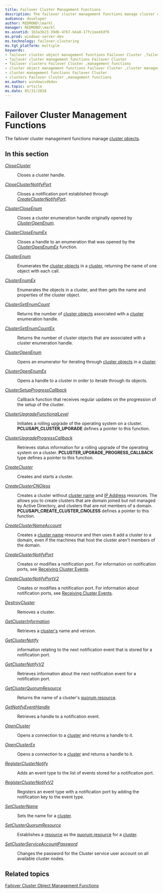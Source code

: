 ```yaml
---
title: Failover Cluster Management Functions
description: The failover cluster management functions manage cluster objects.
audience: developer
author: REDMOND\\markl
manager: REDMOND\\markl
ms.assetid: 1b3a3b23-39db-47b7-b4a8-17fc1ee45df6
ms.prod: windows-server-dev
ms.technology: failover-clustering
ms.tgt_platform: multiple
keywords:
- failover cluster object management functions Failover Cluster ,failover cluster management functions
- failover cluster management functions Failover Cluster
- failover clusters Failover Cluster ,management functions
- cluster object management functions Failover Cluster ,cluster management functions
- cluster management functions Failover Cluster
- clusters Failover Cluster ,management functions
ms.author: windowssdkdev
ms.topic: article
ms.date: 05/31/2018
---
```


# Failover Cluster Management Functions

The failover cluster management functions manage [cluster objects](cluster-objects.md).

## In this section

<dl> <dt>

[*CloseCluster*](/previous-versions/windows/desktop/api/ClusAPI/nc-clusapi-pclusapi_close_cluster)
</dt> <dd>

Closes a cluster handle.

</dd> <dt>

[*CloseClusterNotifyPort*](/previous-versions/windows/desktop/api/ClusAPI/nc-clusapi-pclusapi_close_cluster_notify_port)
</dt> <dd>

Closes a notification port established through [*CreateClusterNotifyPort*](/previous-versions/windows/desktop/api/ClusAPI/nc-clusapi-pclusapi_create_cluster_notify_port).

</dd> <dt>

[*ClusterCloseEnum*](/previous-versions/windows/desktop/api/ClusAPI/nc-clusapi-pclusapi_cluster_close_enum)
</dt> <dd>

Closes a cluster enumeration handle originally opened by [*ClusterOpenEnum*](/previous-versions/windows/desktop/api/ClusAPI/nc-clusapi-pclusapi_cluster_open_enum).

</dd> <dt>

[*ClusterCloseEnumEx*](/previous-versions/windows/desktop/api/ClusAPI/nc-clusapi-pclusapi_cluster_close_enum_ex)
</dt> <dd>

Closes a handle to an enumeration that was opened by the [*ClusterOpenEnumEx*](/previous-versions/windows/desktop/api/ClusAPI/nc-clusapi-pclusapi_cluster_open_enum_ex) function.

</dd> <dt>

[*ClusterEnum*](/previous-versions/windows/desktop/api/ClusAPI/nc-clusapi-pclusapi_cluster_enum)
</dt> <dd>

Enumerates the [cluster objects](cluster-objects.md) in a [cluster](https://www.bing.com/search?q=cluster), returning the name of one object with each call.

</dd> <dt>

[*ClusterEnumEx*](/previous-versions/windows/desktop/api/ClusAPI/nc-clusapi-pclusapi_cluster_enum_ex)
</dt> <dd>

Enumerates the objects in a cluster, and then gets the name and properties of the cluster object.

</dd> <dt>

[*ClusterGetEnumCount*](/previous-versions/windows/desktop/api/ClusAPI/nc-clusapi-pclusapi_cluster_get_enum_count)
</dt> <dd>

Returns the number of [cluster objects](cluster-objects.md) associated with a [cluster](https://www.bing.com/search?q=cluster) enumeration handle.

</dd> <dt>

[*ClusterGetEnumCountEx*](/previous-versions/windows/desktop/api/ClusAPI/nc-clusapi-pclusapi_cluster_get_enum_count_ex)
</dt> <dd>

Returns the number of cluster objects that are associated with a cluster enumeration handle.

</dd> <dt>

[*ClusterOpenEnum*](/previous-versions/windows/desktop/api/ClusAPI/nc-clusapi-pclusapi_cluster_open_enum)
</dt> <dd>

Opens an enumerator for iterating through [cluster objects](cluster-objects.md) in a [cluster](https://www.bing.com/search?q=cluster).

</dd> <dt>

[*ClusterOpenEnumEx*](/previous-versions/windows/desktop/api/ClusAPI/nc-clusapi-pclusapi_cluster_open_enum_ex)
</dt> <dd>

Opens a handle to a cluster in order to iterate through its objects.

</dd> <dt>

[*ClusterSetupProgressCallback*](/previous-versions/windows/desktop/api/ClusAPI/nc-clusapi-pcluster_setup_progress_callback)
</dt> <dd>

Callback function that receives regular updates on the progression of the setup of the cluster.

</dd> <dt>

[*ClusterUpgradeFunctionalLevel*](/previous-versions/windows/desktop/api/ClusAPI/nc-clusapi-pclusapi_cluster_upgrade)
</dt> <dd>

Initiates a rolling upgrade of the operating system on a cluster. **PCLUSAPI\_CLUSTER\_UPGRADE** defines a pointer to this function.

</dd> <dt>

[*ClusterUpgradeProgressCallback*](/previous-versions/windows/desktop/api/clusapi/nc-clusapi-pcluster_upgrade_progress_callback)
</dt> <dd>

Retrieves status information for a rolling upgrade of the operating system on a cluster. **PCLUSTER\_UPGRADE\_PROGRESS\_CALLBACK** type defines a pointer to this function.

</dd> <dt>

[*CreateCluster*](/previous-versions/windows/desktop/api/ClusAPI/nc-clusapi-pclusapi_create_cluster)
</dt> <dd>

Creates and starts a cluster.

</dd> <dt>

[*CreateClusterCNOless*](/previous-versions/windows/desktop/api/ClusAPI/nc-clusapi-pclusapi_create_cluster_cnoless)
</dt> <dd>

Creates a cluster without [cluster name](network-name.md) and [IP Address](ip-address.md) resources. The allows you to create clusters that are domain joined but not managed by Active Directory, and clusters that are not members of a domain. **PCLUSAPI\_CREATE\_CLUSTER\_CNOLESS** defines a pointer to this function.

</dd> <dt>

[*CreateClusterNameAccount*](/previous-versions/windows/desktop/api/ClusAPI/nc-clusapi-pclusapi_create_cluster_name_account)
</dt> <dd>

Creates a [cluster name](network-name.md) resource and then uses it add a cluster to a domain, even if the machines that host the cluster aren't members of the domain.

</dd> <dt>

[*CreateClusterNotifyPort*](/previous-versions/windows/desktop/api/ClusAPI/nc-clusapi-pclusapi_create_cluster_notify_port)
</dt> <dd>

Creates or modifies a notification port. For information on notification ports, see [Receiving Cluster Events](receiving-cluster-events.md).

</dd> <dt>

[*CreateClusterNotifyPortV2*](/previous-versions/windows/desktop/api/ClusAPI/nc-clusapi-pclusapi_create_cluster_notify_port_v2)
</dt> <dd>

Creates or modifies a notification port. For information about notification ports, see [Receiving Cluster Events](receiving-cluster-events.md).

</dd> <dt>

[*DestroyCluster*](/previous-versions/windows/desktop/api/ClusAPI/nc-clusapi-pclusapi_destroy_cluster)
</dt> <dd>

Removes a cluster.

</dd> <dt>

[*GetClusterInformation*](/previous-versions/windows/desktop/api/ClusAPI/nc-clusapi-pclusapi_get_cluster_information)
</dt> <dd>

Retrieves a [cluster's](https://www.bing.com/search?q=cluster's) name and version.

</dd> <dt>

[*GetClusterNotify*](/previous-versions/windows/desktop/api/ClusAPI/nc-clusapi-pclusapi_get_cluster_notify)
</dt> <dd>

information relating to the next notification event that is stored for a notification port.

</dd> <dt>

[*GetClusterNotifyV2*](/previous-versions/windows/desktop/api/ClusAPI/nc-clusapi-pclusapi_get_cluster_notify_v2)
</dt> <dd>

Retrieves information about the next notification event for a notification port.

</dd> <dt>

[*GetClusterQuorumResource*](/previous-versions/windows/desktop/api/ClusAPI/nc-clusapi-pclusapi_get_cluster_quorum_resource)
</dt> <dd>

Returns the name of a cluster's [quorum resource](quorum-resource.md).

</dd> <dt>

[*GetNotifyEventHandle*](/previous-versions/windows/desktop/api/ClusAPI/nc-clusapi-pclusapi_get_notify_event_handle_v2)
</dt> <dd>

Retrieves a handle to a notification event.

</dd> <dt>

[*OpenCluster*](/previous-versions/windows/desktop/api/ClusAPI/nc-clusapi-pclusapi_open_cluster)
</dt> <dd>

Opens a connection to a [cluster](https://www.bing.com/search?q=cluster) and returns a handle to it.

</dd> <dt>

[*OpenClusterEx*](/previous-versions/windows/desktop/api/ClusAPI/nc-clusapi-pclusapi_open_cluster_ex)
</dt> <dd>

Opens a connection to a [cluster](https://www.bing.com/search?q=cluster) and returns a handle to it.

</dd> <dt>

[*RegisterClusterNotify*](/previous-versions/windows/desktop/api/ClusAPI/nc-clusapi-pclusapi_register_cluster_notify)
</dt> <dd>

Adds an event type to the list of events stored for a notification port.

</dd> <dt>

[*RegisterClusterNotifyV2*](/previous-versions/windows/desktop/api/ClusAPI/nc-clusapi-pclusapi_register_cluster_notify_v2)
</dt> <dd>

Registers an event type with a notification port by adding the notification key to the event type.

</dd> <dt>

[*SetClusterName*](/previous-versions/windows/desktop/api/ClusAPI/nc-clusapi-pclusapi_setclustername)
</dt> <dd>

Sets the name for a [cluster](https://www.bing.com/search?q=cluster).

</dd> <dt>

[*SetClusterQuorumResource*](/previous-versions/windows/desktop/api/ClusAPI/nc-clusapi-pclusapi_set_cluster_quorum_resource)
</dt> <dd>

Establishes a [resource](resources.md) as the [quorum resource](quorum-resource.md) for a [cluster](https://www.bing.com/search?q=cluster).

</dd> <dt>

[*SetClusterServiceAccountPassword*](/previous-versions/windows/desktop/api/ClusAPI/nc-clusapi-pclusapi_set_cluster_service_account_password)
</dt> <dd>

Changes the password for the Cluster service user account on all available cluster nodes.

</dd> </dl>

## Related topics

<dl> <dt>

[Failover Cluster Object Management Functions](cluster-object-management-functions.md)
</dt> </dl>

 

 




